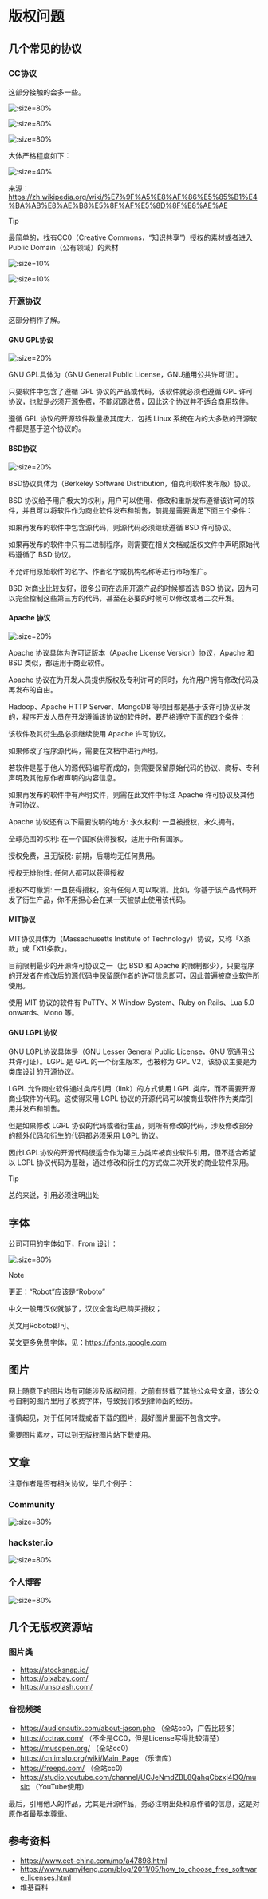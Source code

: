 # 版权问题
## 几个常见的协议

### CC协议

这部分接触的会多一些。


![](https://pic.loll.cc/images/2021/12/14/477d1cf6b5774b3c8e9babafb68e3db3.png ':size=80%')



![](https://pic.loll.cc/images/2021/12/14/cca9ca35eb0e4979b50d780f150fb2da.png ':size=80%')

![](https://pic.loll.cc/images/2021/12/14/16a2f3205aed48b2ae7fca56bb346aec.png ':size=80%')

大体严格程度如下：


![](https://pic.loll.cc/images/2021/12/14/42167b0c09a24434b561c30fa03bce46.png ':size=40%')


来源：https://zh.wikipedia.org/wiki/%E7%9F%A5%E8%AF%86%E5%85%B1%E4%BA%AB%E8%AE%B8%E5%8F%AF%E5%8D%8F%E8%AE%AE


> [!TIP]
> 最简单的，找有CC0（Creative Commons，“知识共享”）授权的素材或者进入Public Domain（公有领域）的素材


![](https://pic.loll.cc/images/2021/12/14/7f128e27fbc747d8be32264b409f01f8.png ':size=10%')


![](https://pic.loll.cc/images/2021/12/14/ab39ecd53cbf4dbfa204878e0f5be7c5.png ':size=10%')


### 开源协议



这部分稍作了解。

#### GNU GPL协议



![](https://pic.loll.cc/images/2021/12/14/8df1c478c6de45b091e4f65e899c6e28.png ':size=20%')



GNU GPL具体为（GNU General Public License，GNU通用公共许可证）。

只要软件中包含了遵循 GPL 协议的产品或代码，该软件就必须也遵循 GPL 许可协议，也就是必须开源免费，不能闭源收费，因此这个协议并不适合商用软件。

遵循 GPL 协议的开源软件数量极其庞大，包括 Linux 系统在内的大多数的开源软件都是基于这个协议的。



#### BSD协议


![](https://pic.loll.cc/images/2021/12/14/ae0cbecd8a8147f6b02baa928dda8991.png ':size=20%')


BSD协议具体为（Berkeley Software Distribution，伯克利软件发布版）协议。

BSD 协议给予用户极大的权利，用户可以使用、修改和重新发布遵循该许可的软件，并且可以将软件作为商业软件发布和销售，前提是需要满足下面三个条件：

如果再发布的软件中包含源代码，则源代码必须继续遵循 BSD 许可协议。

如果再发布的软件中只有二进制程序，则需要在相关文档或版权文件中声明原始代码遵循了 BSD 协议。

不允许用原始软件的名字、作者名字或机构名称等进行市场推广。

BSD 对商业比较友好，很多公司在选用开源产品的时候都首选 BSD 协议，因为可以完全控制这些第三方的代码，甚至在必要的时候可以修改或者二次开发。



#### Apache 协议



![](https://pic.loll.cc/images/2021/12/14/a07e73106fb6466ea5da0815183bdd43.png ':size=20%')

Apache 协议具体为许可证版本（Apache License Version）协议，Apache 和 BSD 类似，都适用于商业软件。

Apache 协议在为开发人员提供版权及专利许可的同时，允许用户拥有修改代码及再发布的自由。

Hadoop、Apache HTTP Server、MongoDB 等项目都是基于该许可协议研发的，程序开发人员在开发遵循该协议的软件时，要严格遵守下面的四个条件：

该软件及其衍生品必须继续使用 Apache 许可协议。

如果修改了程序源代码，需要在文档中进行声明。

若软件是基于他人的源代码编写而成的，则需要保留原始代码的协议、商标、专利声明及其他原作者声明的内容信息。

如果再发布的软件中有声明文件，则需在此文件中标注 Apache 许可协议及其他许可协议。

Apache 协议还有以下需要说明的地方: 永久权利: 一旦被授权，永久拥有。

全球范围的权利: 在一个国家获得授权，适用于所有国家。

授权免费，且无版税: 前期，后期均无任何费用。

授权无排他性: 任何人都可以获得授权

授权不可撤消: 一旦获得授权，没有任何人可以取消。比如，你基于该产品代码开发了衍生产品，你不用担心会在某一天被禁止使用该代码。



#### MIT协议

MIT协议具体为（Massachusetts Institute of Technology）协议，又称「X条款」或「X11条款」。

目前限制最少的开源许可协议之一（比 BSD 和 Apache 的限制都少），只要程序的开发者在修改后的源代码中保留原作者的许可信息即可，因此普遍被商业软件所使用。

使用 MIT 协议的软件有 PuTTY、X Window System、Ruby on Rails、Lua 5.0 onwards、Mono 等。



#### GNU LGPL协议

GNU LGPL协议具体是（GNU Lesser General Public License，GNU 宽通用公共许可证）。LGPL 是 GPL 的一个衍生版本，也被称为 GPL V2，该协议主要是为类库设计的开源协议。

LGPL 允许商业软件通过类库引用（link）的方式使用 LGPL 类库，而不需要开源商业软件的代码。这使得采用 LGPL 协议的开源代码可以被商业软件作为类库引用并发布和销售。

但是如果修改 LGPL 协议的代码或者衍生品，则所有修改的代码，涉及修改部分的额外代码和衍生的代码都必须采用 LGPL 协议。

因此LGPL协议的开源代码很适合作为第三方类库被商业软件引用，但不适合希望以 LGPL 协议代码为基础，通过修改和衍生的方式做二次开发的商业软件采用。

> [!TIP]
> 总的来说，引用必须注明出处

## 字体


公司可用的字体如下，From 设计：



![](https://pic.loll.cc/images/2021/12/14/7a323628257c4987aa2ab193d6b7e52d.png ':size=80%')


> [!NOTE]
> 更正：“Robot”应该是“Roboto”



中文一般用汉仪就够了，汉仪全套均已购买授权；

英文用Roboto即可。

英文更多免费字体，见：https://fonts.google.com



## 图片

网上随意下的图片均有可能涉及版权问题，之前有转载了其他公众号文章，该公众号自制的图片里用了收费字体，导致我们收到律师函的经历。

谨慎起见，对于任何转载或者下载的图片，最好图片里面不包含文字。

需要图片素材，可以到无版权图片站下载使用。


## 文章

注意作者是否有相关协议，举几个例子：

### Community



![](https://pic.loll.cc/images/2021/12/14/imageba8684bb7e216702.png ':size=80%')

### hackster.io



![](https://pic.loll.cc/images/2021/12/14/image807c9f7d0b4be839.png ':size=80%')


### 个人博客



![](https://pic.loll.cc/images/2021/12/14/imagebc561abebe6a8cf5.png ':size=80%')


## 几个无版权资源站


### 图片类

- https://stocksnap.io/
- https://pixabay.com/
- https://unsplash.com/

### 音视频类

- https://audionautix.com/about-jason.php （全站cc0，广告比较多）
- https://cctrax.com/ （不全是CC0，但是License写得比较清楚）
- https://musopen.org/ （全站cc0）
- https://cn.imslp.org/wiki/Main_Page （乐谱库）
- https://freepd.com/ （全站cc0）
- https://studio.youtube.com/channel/UCJeNmdZBL8QahqCbzxj4l3Q/music （YouTube使用）



最后，引用他人的作品，尤其是开源作品，务必注明出处和原作者的信息，这是对原作者最基本尊重。



## 参考资料



- https://www.eet-china.com/mp/a47898.html
- https://www.ruanyifeng.com/blog/2011/05/how_to_choose_free_software_licenses.html
- 维基百科

